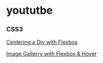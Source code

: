 # yoututbe

### CSS3
[Centering a Div with Flexbox](https://www.youtube.com/watch?v=hK7Oxvije1I)

[Image Gallerry with Flexbox & Hover](https://www.youtube.com/watch?v=PJaWCH8lx4I&t=8s)